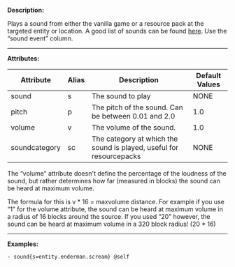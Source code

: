 **Description:** 

Plays a sound from either the vanilla game or a resource pack at the targeted entity or location. A good list of sounds can be found [here](https://minecraft.fandom.com/wiki/Sounds.json#Sound_events). Use the “sound event” column.

---

**Attributes:**

| Attribute        | Alias | Description                                                   | Default Values |
| ---------------- | ----- | ------------------------------------------------------------- | -------------- |
| sound            | s     | The sound to play                                             | NONE           |
| pitch            | p     | The pitch of the sound. Can be between 0.01 and 2.0           | 1.0            |
| volume           | v     | The volume of the sound.                                      | 1.0            |
| soundcategory    | sc    | The category at which the sound is played, useful for resourcepacks | NONE     |

The “volume” attribute doesn't define the percentage of the loudness of the sound, but rather determines how far (measured in blocks) the sound can be heard at maximum volume.

The formula for this is v * 16 = maxvolume distance. For example if you use “1” for the volume attribute, the sound can be heard at maximum volume in a radius of 16 blocks around the source. If you used “20” however, the sound can be heard at maximum volume in a 320 block radius! (20 * 16)

---

**Examples:**

```
- sound{s=entity.enderman.scream} @self
```